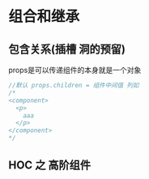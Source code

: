 # 组合和继承

## 包含关系(插槽 洞的预留)
props是可以传递组件的本身就是一个对象
```javascript
//默认 props.children = 组件中间值 列如
/*
<component>
  <p>
    aaa
  </p>
</component>
*/
```

## HOC 之 高阶组件
